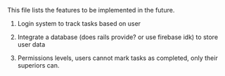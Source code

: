 This file lists the features to be implemented in the future.

1. Login system to track tasks based on user

2. Integrate a database (does rails provide? or use firebase idk) to store user data

3. Permissions levels, users cannot mark tasks as completed, only their superiors can.

